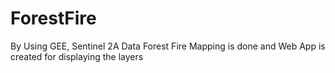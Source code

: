 # ForestFire
By Using GEE, Sentinel 2A Data Forest Fire Mapping is done and Web App is created for displaying the layers

